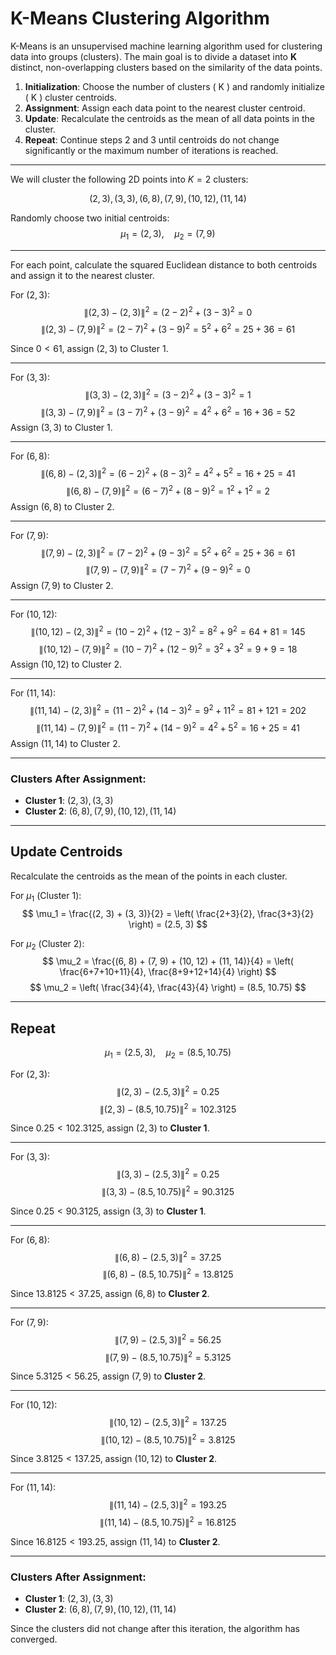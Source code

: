 # K-Means Clustering Algorithm

K-Means is an unsupervised machine learning algorithm used for clustering data into groups (clusters). The main goal is to divide a dataset into **K** distinct, non-overlapping clusters based on the similarity of the data points.

1. **Initialization**: Choose the number of clusters \( K \) and randomly initialize \( K \) cluster centroids.
2. **Assignment**: Assign each data point to the nearest cluster centroid.
3. **Update**: Recalculate the centroids as the mean of all data points in the cluster.
4. **Repeat**: Continue steps 2 and 3 until centroids do not change significantly or the maximum number of iterations is reached.

---

We will cluster the following 2D points into $K = 2$ clusters:

$$
(2, 3), \, (3, 3), \, (6, 8), \, (7, 9), \, (10, 12), \, (11, 14)
$$

Randomly choose two initial centroids:
$$
\mu_1 = (2, 3), \quad \mu_2 = (7, 9)
$$

---


For each point, calculate the squared Euclidean distance to both centroids and assign it to the nearest cluster.

For $(2, 3)$:
$$
\| (2, 3) - (2, 3) \|^2 = (2-2)^2 + (3-3)^2 = 0
$$
$$
\| (2, 3) - (7, 9) \|^2 = (2-7)^2 + (3-9)^2 = 5^2 + 6^2 = 25 + 36 = 61
$$

Since $0 < 61$, assign $(2, 3)$ to $\text{Cluster 1}$.

---

For $(3, 3)$:
$$
\| (3, 3) - (2, 3) \|^2 = (3-2)^2 + (3-3)^2 = 1
$$
$$
\| (3, 3) - (7, 9) \|^2 = (3-7)^2 + (3-9)^2 = 4^2 + 6^2 = 16 + 36 = 52
$$
Assign $(3, 3)$ to $\text{Cluster 1}$.

---
For $(6, 8)$:
$$
\| (6, 8) - (2, 3) \|^2 = (6-2)^2 + (8-3)^2 = 4^2 + 5^2 = 16 + 25 = 41
$$
$$
\| (6, 8) - (7, 9) \|^2 = (6-7)^2 + (8-9)^2 = 1^2 + 1^2 = 2
$$
Assign $(6, 8)$ to $\text{Cluster 2}$.

---
For $(7, 9)$:
$$
\| (7, 9) - (2, 3) \|^2 = (7-2)^2 + (9-3)^2 = 5^2 + 6^2 = 25 + 36 = 61
$$
$$
\| (7, 9) - (7, 9) \|^2 = (7-7)^2 + (9-9)^2 = 0
$$
Assign $(7, 9)$ to $\text{Cluster 2}$.

---
For $(10, 12)$:
$$
\| (10, 12) - (2, 3) \|^2 = (10-2)^2 + (12-3)^2 = 8^2 + 9^2 = 64 + 81 = 145
$$
$$
\| (10, 12) - (7, 9) \|^2 = (10-7)^2 + (12-9)^2 = 3^2 + 3^2 = 9 + 9 = 18
$$
Assign $(10, 12)$ to $\text{Cluster 2}$.

---
For $(11, 14)$:
$$
\| (11, 14) - (2, 3) \|^2 = (11-2)^2 + (14-3)^2 = 9^2 + 11^2 = 81 + 121 = 202
$$
$$
\| (11, 14) - (7, 9) \|^2 = (11-7)^2 + (14-9)^2 = 4^2 + 5^2 = 16 + 25 = 41
$$
Assign $(11, 14)$ to $\text{Cluster 2}$.

---

### Clusters After Assignment:
- **Cluster 1**: $(2, 3), (3, 3)$
- **Cluster 2**: $(6, 8), (7, 9), (10, 12), (11, 14)$

---

## Update Centroids

Recalculate the centroids as the mean of the points in each cluster.

For $\mu_1$ (Cluster 1):
$$
\mu_1 = \frac{(2, 3) + (3, 3)}{2} = \left( \frac{2+3}{2}, \frac{3+3}{2} \right) = (2.5, 3)
$$

For $\mu_2$ (Cluster 2):
$$
\mu_2 = \frac{(6, 8) + (7, 9) + (10, 12) + (11, 14)}{4} = \left( \frac{6+7+10+11}{4}, \frac{8+9+12+14}{4} \right)
$$
$$
\mu_2 = \left( \frac{34}{4}, \frac{43}{4} \right) = (8.5, 10.75)
$$

---

## Repeat



$$
\mu_1 = (2.5, 3), \quad \mu_2 = (8.5, 10.75)
$$


For $(2, 3)$:
$$
\| (2, 3) - (2.5, 3) \|^2  = 0.25
$$
$$
\| (2, 3) - (8.5, 10.75) \|^2= 102.3125
$$

Since $0.25 < 102.3125$, assign $(2, 3)$ to **Cluster 1**.

---

For $(3, 3)$:
$$
\| (3, 3) - (2.5, 3) \|^2 = 0.25
$$
$$
\| (3, 3) - (8.5, 10.75) \|^2 = 90.3125
$$

Since $0.25 < 90.3125$, assign $(3, 3)$ to **Cluster 1**.

---

For $(6, 8)$:
$$
\| (6, 8) - (2.5, 3) \|^2 = 37.25
$$
$$
\| (6, 8) - (8.5, 10.75) \|^2 = 13.8125
$$

Since $13.8125 < 37.25$, assign $(6, 8)$ to **Cluster 2**.

---

For $(7, 9)$:
$$
\| (7, 9) - (2.5, 3) \|^2 = 56.25
$$
$$
\| (7, 9) - (8.5, 10.75) \|^2 = 5.3125
$$

Since $5.3125 < 56.25$, assign $(7, 9)$ to **Cluster 2**.

---

For $(10, 12)$:
$$
\| (10, 12) - (2.5, 3) \|^2 = 137.25
$$
$$
\| (10, 12) - (8.5, 10.75) \|^2 = 3.8125
$$

Since $3.8125 < 137.25$, assign $(10, 12)$ to **Cluster 2**.

---

For $(11, 14)$:
$$
\| (11, 14) - (2.5, 3) \|^2 = 193.25
$$
$$
\| (11, 14) - (8.5, 10.75) \|^2 = 16.8125
$$

Since $16.8125 < 193.25$, assign $(11, 14)$ to **Cluster 2**.

---

### Clusters After Assignment:
- **Cluster 1**: $(2, 3), (3, 3)$
- **Cluster 2**: $(6, 8), (7, 9), (10, 12), (11, 14)$

Since the clusters did not change after this iteration, the algorithm has converged.
